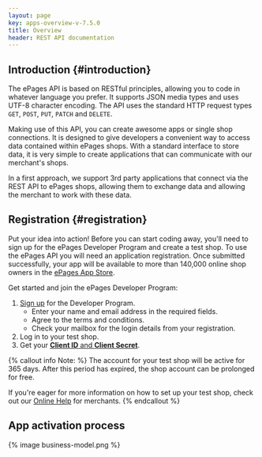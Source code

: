 ```yaml
---
layout: page
key: apps-overview-v-7.5.0
title: Overview
header: REST API documentation
---
```


## Introduction {#introduction}

The ePages API is based on RESTful principles, allowing you to code in whatever language you prefer.
It supports JSON media types and uses UTF-8 character encoding.
The API uses the standard HTTP request types `GET`, `POST`, `PUT`, `PATCH` and `DELETE`.

Making use of this API, you can create awesome apps or single shop connections.
It is designed to give developers a convenient way to access data contained within ePages shops.
With a standard interface to store data, it is very simple to create applications that can communicate with our merchant's shops.

In a first approach, we support 3rd party applications that connect via the REST API to ePages shops, allowing them to exchange data and allowing the merchant to work with these data.

## Registration {#registration}

Put your idea into action!
Before you can start coding away, you'll need to sign up for the ePages Developer Program and create a test shop.
To use the ePages API you will need an application registration.
Once submitted successfully, your app will be available to more than 140,000 online shop owners in the [ePages App Store](https://blog.epages.com/us/2016/05/14/the-epages-app-store-everything-for-your-e-commerce-success/).

Get started and join the ePages Developer Program:

1. [Sign up](/#modal-popup) for the Developer Program.
    * Enter your name and email address in the required fields.
    * Agree to the terms and conditions.
    * Check your mailbox for the login details from your registration.
2. Log in to your test shop.
3. Get your [**Client ID** and **Client Secret**](page:apps-create#get-your-credentials).

{% callout info Note: %}
The account for your test shop will be active for 365 days.
After this period has expired, the shop account can be prolonged for free.

If you're eager for more information on how to set up your test shop, check out our [Online Help](https://www.online-help-center.com/) for merchants.
{% endcallout %}

## App activation process

{% image business-model.png %}
